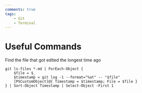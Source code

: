 ```yaml
---
comments: true
tags:
    - Git
    - Terminal
---
```

# Useful Commands

Find the file that got edited the longest time ago
```
git ls-files *.md | ForEach-Object {
    $file = $_
    $timestamp = git log -1 --format="%at" -- "$file"
    [PSCustomObject]@{ Timestamp = $timestamp; File = $file }
} | Sort-Object Timestamp | Select-Object -First 1
```